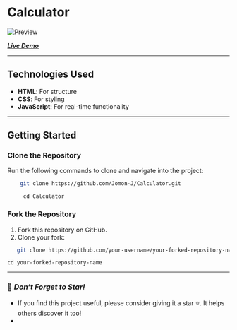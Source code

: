 # Calculator

![Preview](https://github.com/user-attachments/assets/3be2abf0-e59c-4571-b023-322d8cfba7df)

[***Live Demo***](https://Calculator.jomon.dev)  

---

## Technologies Used  
- **HTML**: For structure  
- **CSS**: For styling  
- **JavaScript**: For real-time functionality  

---

## Getting Started  

### Clone the Repository  
Run the following commands to clone and navigate into the project:  

```bash  
    git clone https://github.com/Jomon-J/Calculator.git

```
```
     cd Calculator
```
  

### Fork the Repository  
1. Fork this repository on GitHub.  
2. Clone your fork:  

```bash  
   git clone https://github.com/your-username/your-forked-repository-name.git

 ```
    cd your-forked-repository-name    
   
---

### 🌟 *Don’t Forget to Star!*
   - If you find this project useful, please consider giving it a star ⭐. It helps others discover it too!
   - 
